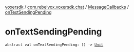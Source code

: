 [voxersdk](../../index.md) / [com.rebelvox.voxersdk.chat](../index.md) / [MessageCallbacks](index.md) / [onTextSendingPending](./on-text-sending-pending.md)

# onTextSendingPending

`abstract val onTextSendingPending: () -> `[`Unit`](https://kotlinlang.org/api/latest/jvm/stdlib/kotlin/-unit/index.html)